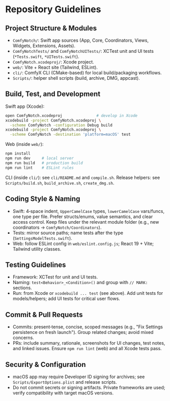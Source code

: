 # Repository Guidelines

## Project Structure & Modules
- `ComfyNotch/`: Swift app sources (App, Core, Coordinators, Views, Widgets, Extensions, Assets).
- `ComfyNotchTests/` and `ComfyNotchUITests/`: XCTest unit and UI tests (`*Tests.swift`, `*UITests.swift`).
- `ComfyNotch.xcodeproj/`: Xcode project.
- `web/`: Vite + React site (Tailwind, ESLint).
- `cli/`: ComfyX CLI (CMake-based) for local build/packaging workflows.
- `Scripts/`: helper shell scripts (build, archive, DMG, appcast).

## Build, Test, and Development
Swift app (Xcode):
```bash
open ComfyNotch.xcodeproj               # develop in Xcode
xcodebuild -project ComfyNotch.xcodeproj \
  -scheme ComfyNotch -configuration Debug build
xcodebuild -project ComfyNotch.xcodeproj \
  -scheme ComfyNotch -destination 'platform=macOS' test
```
Web (inside `web/`):
```bash
npm install
npm run dev     # local server
npm run build   # production build
npm run lint    # ESLint rules
```
CLI (inside `cli/`): see `cli/README.md` and `compile.sh`.
Release helpers: see `Scripts/build.sh`, `build_archive.sh`, `create_dmg.sh`.

## Coding Style & Naming
- Swift: 4‑space indent, `UpperCamelCase` types, `lowerCamelCase` vars/funcs, one type per file. Prefer structs/enums, value semantics, and clear access control. Keep files under the relevant module folder (e.g., new coordinators → `ComfyNotch/Coordinators`).
- Tests: mirror source paths; name tests after the type (`SettingsModelTests.swift`).
- Web: follow ESLint config in `web/eslint.config.js`; React 19 + Vite; Tailwind utility classes.

## Testing Guidelines
- Framework: XCTest for unit and UI tests.
- Naming: `test<Behavior>_<Condition>()` and group with `// MARK:` sections.
- Run: from Xcode or `xcodebuild ... test` (see above). Add unit tests for models/helpers; add UI tests for critical user flows.

## Commit & Pull Requests
- Commits: present‑tense, concise, scoped messages (e.g., "Fix Settings persistence on fresh launch"). Group related changes; avoid mixed concerns.
- PRs: include summary, rationale, screenshots for UI changes, test notes, and linked issues. Ensure `npm run lint` (web) and all Xcode tests pass.

## Security & Configuration
- macOS app may require Developer ID signing for archives; see `Scripts/ExportOptions.plist` and release scripts.
- Do not commit secrets or signing artifacts. Private frameworks are used; verify compatibility with target macOS versions.

